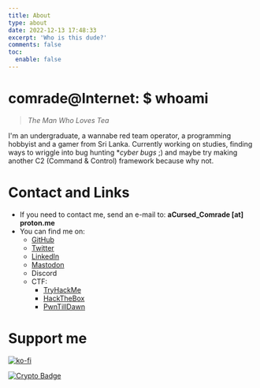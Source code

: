 ```yaml
---
title: About
type: about
date: 2022-12-13 17:48:33
excerpt: 'Who is this dude?'
comments: false
toc:
  enable: false
---
```

# comrade@Internet: $ whoami

> *The Man Who Loves Tea*

I'm an undergraduate, a wannabe red team operator, a programming hobbyist and a gamer from Sri Lanka. Currently working on studies, finding ways to wriggle into bug hunting **cyber bugs* ;) and maybe try making another C2 (Command & Control) framework because why not.

# Contact and Links

- If you need to contact me, send an e-mail to: **aCursed_Comrade [at] proton.me**
- You can find me on:
  - [GitHub](https://github.com/aCursedComrade)
  - [Twitter](https://twitter.com/aCursed_Comrade)
  - [LinkedIn](https://www.linkedin.com/in/loshana-aloka/)
  - [Mastodon](https://wetdry.world/@aCursedComrade)
  - Discord
  - CTF:
    - [TryHackMe](https://tryhackme.com/p/aCursedComrade)
    - [HackTheBox](https://app.hackthebox.com/profile/719962)
    - [PwnTillDawn](https://online.pwntilldawn.com/Achievements/3351)

# Support me

[![ko-fi](https://ko-fi.com/img/githubbutton_sm.svg)](https://ko-fi.com/L4L1LO1CI)

[![Crypto Badge](https://img.shields.io/badge/Crypto-Donate-blue?style=for-the-badge&logo=monero)](https://trocador.app/anonpay/?ticker_to=xmr&network_to=Mainnet&address=84y7YtrP4xTMGBMKfy4EcgF3woKLzxK9GFamBsWsAN9gPoH6eVsDbcfSnA5CeXUaHBGBJYtu6JpLcQWsd89bJdExPbgg3qq&donation=True&name=Loshana+Aloka&description=Thank+you+%3A%29&email=aCursed_Comrade@proton.me&ref=OcWCE4CwFy&ticker_from=xmr&network_from=Mainnet&bgcolor=True)

